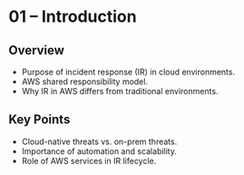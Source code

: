 # 01 – Introduction

## Overview
- Purpose of incident response (IR) in cloud environments.
- AWS shared responsibility model.
- Why IR in AWS differs from traditional environments.

## Key Points
- Cloud-native threats vs. on-prem threats.
- Importance of automation and scalability.
- Role of AWS services in IR lifecycle.
